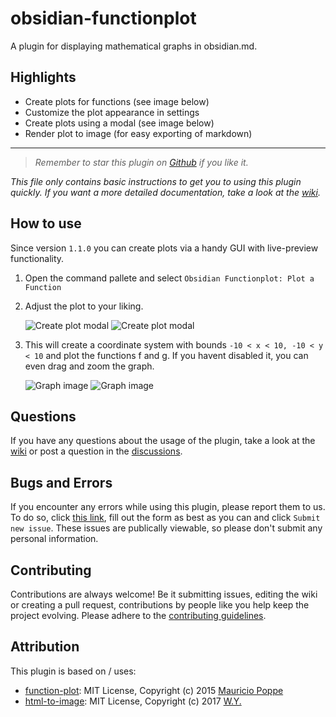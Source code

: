 # obsidian-functionplot

A plugin for displaying mathematical graphs in obsidian.md.

## Highlights

-   Create plots for functions (see image below)
-   Customize the plot appearance in settings
-   Create plots using a modal (see image below)
-   Render plot to image (for easy exporting of markdown)

---

> _Remember to star this plugin on [Github](https://github.com/leonhma/obsidian-functionplot) if you like it._

_This file only contains basic instructions to get you to using this plugin quickly. If you want a more detailed documentation, take a look at the [wiki](https://github.com/leonhma/obsidian-functionplot/wiki)._

## How to use

Since version `1.1.0` you can create plots via a handy GUI with live-preview functionality.

1. Open the command pallete and select `Obsidian Functionplot: Plot a Function`

2. Adjust the plot to your liking.

    ![Create plot modal](./images/create-modal/light.png#gh-light-mode-only)
    ![Create plot modal](./images/create-modal//dark.png#gh-dark-mode-only)

3. This will create a coordinate system with bounds `-10 < x < 10, -10 < y < 10` and plot the functions f and g. If you havent disabled it, you can even drag and zoom the graph.

    ![Graph image](./images/plot/light.png#gh-light-mode-only)
    ![Graph image](./images/plot/dark.png#gh-dark-mode-only)

## Questions

If you have any questions about the usage of the plugin, take a look at the [wiki](https://github.com/leonhma/obsidian-functionplot/wiki) or post a question in the [discussions](https://github.com/leonhma/obsidian-functionplot/discussions).

## Bugs and Errors

If you encounter any errors while using this plugin, please report them to us. To do so, click [this link](https://github.com/leonhma/obsidian-functionplot/issues/new?assignees=leonhma&labels=bug&template=BUG_REPORT.yml), fill out the form as best as you can and click `Submit new issue`. These issues are publically viewable, so please don't submit any personal information.

## Contributing

Contributions are always welcome! Be it submitting issues, editing the wiki or creating a pull request, contributions by people like you help keep the project evolving. Please adhere to the [contributing guidelines](CONTRIBUTING.md).

## Attribution

This plugin is based on / uses:

-   [function-plot](https://github.com/mauriciopoppe/function-plot): MIT License, Copyright (c) 2015 [Mauricio Poppe](https://github.com/mauriciopoppe)
-   [html-to-image](https://github.com/bubkoo/html-to-image): MIT License, Copyright (c) 2017 [W.Y.](https://github.com/bubkoo)
